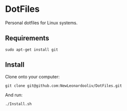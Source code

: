 # DotFiles
Personal dotfiles for Linux systems.

Requirements
------------
    sudo apt-get install git

Install
-------

Clone onto your computer:

    git clone git@github.com:NewLeonardooliv/DotFiles.git

And run:

    ./Install.sh
